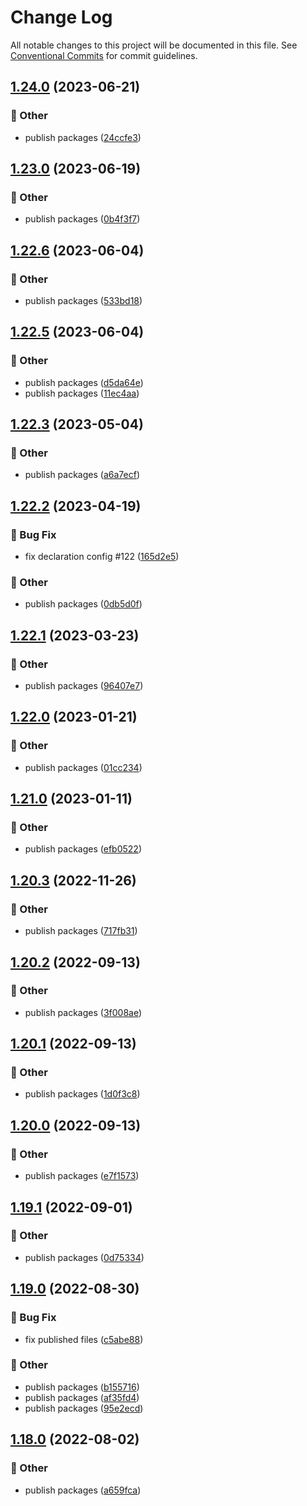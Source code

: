 # Change Log

All notable changes to this project will be documented in this file.
See [Conventional Commits](https://conventionalcommits.org) for commit guidelines.

## [1.24.0](https://github.com/daybrush/selecto/blob/master/packages/react-selecto/compare/react-selecto@1.23.0...react-selecto@1.24.0) (2023-06-21)


### :mega: Other

* publish packages ([24ccfe3](https://github.com/daybrush/selecto/blob/master/packages/react-selecto/commit/24ccfe384e3b6868482f7fe9102c3b44a9b9f6ab))



## [1.23.0](https://github.com/daybrush/selecto/blob/master/packages/react-selecto/compare/react-selecto@1.22.6...react-selecto@1.23.0) (2023-06-19)


### :mega: Other

* publish packages ([0b4f3f7](https://github.com/daybrush/selecto/blob/master/packages/react-selecto/commit/0b4f3f7a55e7a16822c00bb5c2ba3e94fab55af1))



## [1.22.6](https://github.com/daybrush/selecto/blob/master/packages/react-selecto/compare/react-selecto@1.22.5...react-selecto@1.22.6) (2023-06-04)


### :mega: Other

* publish packages ([533bd18](https://github.com/daybrush/selecto/blob/master/packages/react-selecto/commit/533bd18facefe9c6bd5cc4d279756733ef8acf84))



## [1.22.5](https://github.com/daybrush/selecto/blob/master/packages/react-selecto/compare/react-selecto@1.22.3...react-selecto@1.22.5) (2023-06-04)


### :mega: Other

* publish packages ([d5da64e](https://github.com/daybrush/selecto/blob/master/packages/react-selecto/commit/d5da64e0c8e01f658832197a2ad888305c8fafec))
* publish packages ([11ec4aa](https://github.com/daybrush/selecto/blob/master/packages/react-selecto/commit/11ec4aab38a176b2386ee8ad93bac8a0f41ecdf2))



## [1.22.3](https://github.com/daybrush/selecto/blob/master/packages/react-selecto/compare/react-selecto@1.22.2...react-selecto@1.22.3) (2023-05-04)


### :mega: Other

* publish packages ([a6a7ecf](https://github.com/daybrush/selecto/blob/master/packages/react-selecto/commit/a6a7ecf85231504be0ab0a135d9647817820a608))



## [1.22.2](https://github.com/daybrush/selecto/blob/master/packages/react-selecto/compare/react-selecto@1.22.1...react-selecto@1.22.2) (2023-04-19)


### :bug: Bug Fix

* fix declaration config #122 ([165d2e5](https://github.com/daybrush/selecto/blob/master/packages/react-selecto/commit/165d2e5d85be7d2a496502f77387909cf43f2589))


### :mega: Other

* publish packages ([0db5d0f](https://github.com/daybrush/selecto/blob/master/packages/react-selecto/commit/0db5d0fc467b2839b0f33303f7d23a1b7b054d7a))



## [1.22.1](https://github.com/daybrush/selecto/blob/master/packages/react-selecto/compare/react-selecto@1.22.0...react-selecto@1.22.1) (2023-03-23)


### :mega: Other

* publish packages ([96407e7](https://github.com/daybrush/selecto/blob/master/packages/react-selecto/commit/96407e795bb6da2fbfc61babb45dc8af31acd345))



## [1.22.0](https://github.com/daybrush/selecto/blob/master/packages/react-selecto/compare/react-selecto@1.21.0...react-selecto@1.22.0) (2023-01-21)


### :mega: Other

* publish packages ([01cc234](https://github.com/daybrush/selecto/blob/master/packages/react-selecto/commit/01cc2349da2361bd331b6454494aa61c51e8baf8))



## [1.21.0](https://github.com/daybrush/selecto/blob/master/packages/react-selecto/compare/react-selecto@1.20.3...react-selecto@1.21.0) (2023-01-11)


### :mega: Other

* publish packages ([efb0522](https://github.com/daybrush/selecto/blob/master/packages/react-selecto/commit/efb0522ca13cb2e636973b6eaf947d0675732eca))



## [1.20.3](https://github.com/daybrush/selecto/blob/master/packages/react-selecto/compare/react-selecto@1.20.2...react-selecto@1.20.3) (2022-11-26)


### :mega: Other

* publish packages ([717fb31](https://github.com/daybrush/selecto/blob/master/packages/react-selecto/commit/717fb31fa0edc56498c6bfbd8dba53abed5b042d))



## [1.20.2](https://github.com/daybrush/selecto/blob/master/packages/react-selecto/compare/react-selecto@1.20.1...react-selecto@1.20.2) (2022-09-13)


### :mega: Other

* publish packages ([3f008ae](https://github.com/daybrush/selecto/blob/master/packages/react-selecto/commit/3f008aee544e9ef22d630c1cd73af62e13201182))



## [1.20.1](https://github.com/daybrush/selecto/blob/master/packages/react-selecto/compare/react-selecto@1.20.0...react-selecto@1.20.1) (2022-09-13)


### :mega: Other

* publish packages ([1d0f3c8](https://github.com/daybrush/selecto/blob/master/packages/react-selecto/commit/1d0f3c8c10237cf76b43ef090f407f00547d0809))



## [1.20.0](https://github.com/daybrush/selecto/blob/master/packages/react-selecto/compare/react-selecto@1.19.1...react-selecto@1.20.0) (2022-09-13)


### :mega: Other

* publish packages ([e7f1573](https://github.com/daybrush/selecto/blob/master/packages/react-selecto/commit/e7f1573c80bfa19b0776df94d43c13fe7f5465b8))



## [1.19.1](https://github.com/daybrush/selecto/blob/master/packages/react-selecto/compare/react-selecto@1.19.0...react-selecto@1.19.1) (2022-09-01)


### :mega: Other

* publish packages ([0d75334](https://github.com/daybrush/selecto/blob/master/packages/react-selecto/commit/0d7533495d2d9fde606a9207bff5e6228f242217))



## [1.19.0](https://github.com/daybrush/selecto/blob/master/packages/react-selecto/compare/react-selecto@1.18.0...react-selecto@1.19.0) (2022-08-30)


### :bug: Bug Fix

* fix published files ([c5abe88](https://github.com/daybrush/selecto/blob/master/packages/react-selecto/commit/c5abe882f4656c628e467ea2d7b0bc4ec2026ede))


### :mega: Other

* publish packages ([b155716](https://github.com/daybrush/selecto/blob/master/packages/react-selecto/commit/b155716d8c80405ce5325fba19617f6581ea6f9c))
* publish packages ([af35fd4](https://github.com/daybrush/selecto/blob/master/packages/react-selecto/commit/af35fd40776554d4a65202bf3a4bfe3c498b32dc))
* publish packages ([95e2ecd](https://github.com/daybrush/selecto/blob/master/packages/react-selecto/commit/95e2ecdd3e1f8b09c23aa64eff02688ad82fdaf5))



## [1.18.0](https://github.com/daybrush/selecto/blob/master/packages/react-selecto/compare/react-selecto@1.17.0...react-selecto@1.18.0) (2022-08-02)


### :mega: Other

* publish packages ([a659fca](https://github.com/daybrush/selecto/blob/master/packages/react-selecto/commit/a659fcac851c216036b7231072c2d155ff7987f1))
